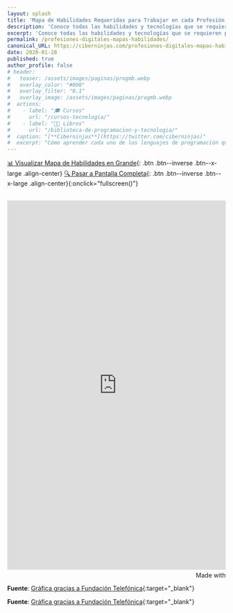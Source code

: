 ```yaml
---
layout: splash
title: 'Mapa de Habilidades Requeridas para Trabajar en cada Profesión Digital'
description: 'Conoce todas las habilidades y tecnologías que se requieren para todos los puestos de trabajo dentro del mundo de la tecnología'
excerpt: 'Conoce todas las habilidades y tecnologías que se requieren para todos los puestos de trabajo dentro del mundo de la tecnología'
permalink: /profesiones-digitales-mapas-habilidades/
canonical_URL: https://ciberninjas.com/profesiones-digitales-mapas-habilidades/
date: 2020-01-28
published: true
author_profile: false
# header:
#   teaser: /assets/images/paginas/progmb.webp
#   overlay_color: "#000"
#   overlay_filter: "0.1"
#   overlay_image: /assets/images/paginas/progmb.webp
#  actions:
#    - label: "🎓 Cursos"
#      url: "/cursos-tecnologia/"
#    - label: "👨‍💻 Libros"
#      url: "/biblioteca-de-programacion-y-tecnologia/"
#  caption: "[**Ciberninjas**](https://twitter.com/ciberninjas)"
#  excerpt: "Cómo aprender cada uno de los lenguajes de programación que existen ¡Entra y conviértete en un auténtico ciberninja!"
---
```


[📊 Visualizar Mapa de Habilidades en Grande](/profesiones-digitales-mapas-habilidades/){: .btn .btn--inverse .btn--x-large .align-center}
[🔍 Pasar a Pantalla Completa](/profesiones-digitales-mapas-habilidades/){: .btn .btn--inverse .btn--x-large .align-center}{:onclick="fullscreen()"}

<br />
<iframe src='https://public.flourish.studio/visualisation/956436/embed' frameborder='0' scrolling='no' style='width:100%;height:850px;'></iframe><div style='width:100%!;margin-top:4px!important;text-align:right!important;'><a class='flourish-credit' href='https://public.flourish.studio/visualisation/956436/?utm_source=embed&utm_campaign=visualisation/956436' target='_top' style='text-decoration:none!important'><img alt='Made with Flourish' src='https://public.flourish.studio/resources/made_with_flourish.svg' style='width:105px!important;height:16px!important;border:none!important;margin:0!important;'> </a></div>

**Fuente**: [Gráfica gracias a Fundación Telefónica](https://twitter.com/EspacioFTef){:target="_blank"}

<div class="flourish-embed flourish-Sankey chart" data-src="visualisation/956436"><script src="https://public.flourish.studio/resources/embed.js"></script></div>

**Fuente**: [Gráfica gracias a Fundación Telefónica](https://twitter.com/EspacioFTef){:target="_blank"}

<div class="flourish-embed flourish-Sankey chart" data-src="visualisation/956436"><script src="https://public.flourish.studio/resources/embed.js"></script></div>
